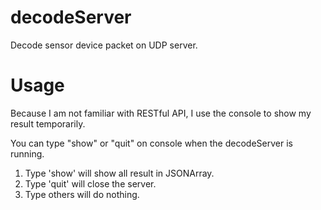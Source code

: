 # decodeServer
Decode sensor device packet on UDP server.

# Usage
Because I am not familiar with RESTful API, I use the console to show my result temporarily.

You can type "show" or "quit" on console when the decodeServer is running.
1. Type 'show' will show all result in JSONArray.
2. Type 'quit' will close the server.
3. Type others will do nothing.

